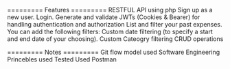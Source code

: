 ========= Features ========= 
RESTFUL API using php
Sign up as a new user.
Login.
Generate and validate JWTs (Cookies & Bearer) for handling authentication and authorization
List and filter your past expenses. You can add the following filters:
Custom date filtering (to specify a start and end date of your choosing).
Custom Cateogry filtering
CRUD operations

========= Notes =========
Git flow model used
Software Engineering Princebles used
Tested Used Postman
